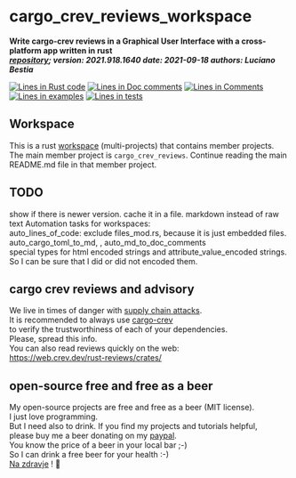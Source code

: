 # cargo_crev_reviews_workspace

[comment]: # (auto_cargo_toml_to_md start)

**Write cargo-crev reviews in a Graphical User Interface with a cross-platform app written in rust**  
***[repository](https://github.com/lucianobestia/cargo_crev_reviews_workspace); version: 2021.918.1640  date: 2021-09-18 authors: Luciano Bestia***  

[comment]: # (auto_cargo_toml_to_md end)

[comment]: # (auto_lines_of_code start)
[![Lines in Rust code](https://img.shields.io/badge/Lines_in_Rust-18401-green.svg)](https://github.com/LucianoBestia/cargo_crev_reviews_workspace/)
[![Lines in Doc comments](https://img.shields.io/badge/Lines_in_Doc_comments-610-blue.svg)](https://github.com/LucianoBestia/cargo_crev_reviews_workspace/)
[![Lines in Comments](https://img.shields.io/badge/Lines_in_comments-227-purple.svg)](https://github.com/LucianoBestia/cargo_crev_reviews_workspace/)
[![Lines in examples](https://img.shields.io/badge/Lines_in_examples-96-yellow.svg)](https://github.com/LucianoBestia/cargo_crev_reviews_workspace/)
[![Lines in tests](https://img.shields.io/badge/Lines_in_tests-140-orange.svg)](https://github.com/LucianoBestia/cargo_crev_reviews_workspace/)

[comment]: # (auto_lines_of_code end)

[comment]: # (auto_badges end)

[comment]: # (auto_badges end)

## Workspace

This is a rust [workspace](https://doc.rust-lang.org/book/ch14-03-cargo-workspaces.html) (multi-projects) that contains member projects.  
The main member project is `cargo_crev_reviews`. Continue reading the main README.md file in that member project.

## TODO

show if there is newer version. cache it in a file.
markdown instead of raw text
Automation tasks for workspaces:  
auto_lines_of_code: exclude files_mod.rs, because it is just embedded files.  
auto_cargo_toml_to_md, , auto_md_to_doc_comments  
special types for html encoded strings and attribute_value_encoded strings. So I can be sure that I did or did not encoded them.  

## cargo crev reviews and advisory

We live in times of danger with [supply chain attacks](https://en.wikipedia.org/wiki/Supply_chain_attack).  
It is recommended to always use [cargo-crev](https://github.com/crev-dev/cargo-crev)  
to verify the trustworthiness of each of your dependencies.  
Please, spread this info.  
You can also read reviews quickly on the web:  
<https://web.crev.dev/rust-reviews/crates/>  

## open-source free and free as a beer

My open-source projects are free and free as a beer (MIT license).  
I just love programming.  
But I need also to drink. If you find my projects and tutorials helpful,  
please buy me a beer donating on my [paypal](https://www.paypal.com/paypalme/LucianoBestia).  
You know the price of a beer in your local bar ;-)  
So I can drink a free beer for your health :-)  
[Na zdravje](https://translate.google.com/?hl=en&sl=sl&tl=en&text=Na%20zdravje&op=translate) ! 🍻
